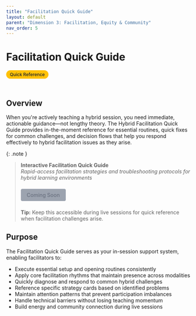 ```yaml
---
title: "Facilitation Quick Guide"
layout: default
parent: "Dimension 3: Facilitation, Equity & Community"
nav_order: 5
---
```


# Facilitation Quick Guide

<span style="background: #ffc107; color: #1a202c; padding: 4px 10px; border-radius: 16px; font-size: 12px; font-weight: 500; white-space: nowrap; display: inline-block; margin-bottom: 24px;">Quick Reference</span>

## Overview
When you're actively teaching a hybrid session, you need immediate, actionable guidance—not lengthy theory. The Hybrid Facilitation Quick Guide provides in-the-moment reference for essential routines, quick fixes for common challenges, and decision flows that help you respond effectively to hybrid facilitation issues as they arise.



{: .note }
> **Interactive Facilitation Quick Guide**  
> *Rapid-access facilitation strategies and troubleshooting protocols for hybrid learning environments*
>
> <span style="display: inline-block; background: #9ca3af; color: #6b7280; padding: 8px 16px; text-decoration: none; border-radius: 4px; font-weight: 500; margin: 8px 0; font-size: 14px; cursor: not-allowed;">
> Coming Soon
> </span>
>
> **Tip:** Keep this accessible during live sessions for quick reference when facilitation challenges arise.

## Purpose
The Facilitation Quick Guide serves as your in-session support system, enabling facilitators to:

- Execute essential setup and opening routines consistently
- Apply core facilitation rhythms that maintain presence across modalities
- Quickly diagnose and respond to common hybrid challenges
- Reference specific strategy cards based on identified problems
- Maintain attention patterns that prevent participation imbalances
- Handle technical barriers without losing teaching momentum
- Build energy and community connection during live sessions

